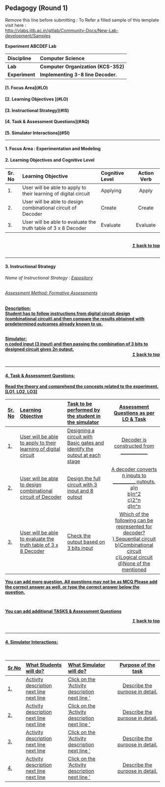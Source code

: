 ## Pedagogy (Round 1)
<p align="center">

Remove this line before submitting : To Refer a filled sample of this template visit here : <br> http://vlabs.iitb.ac.in/gitlab/Community-Docs/New-Lab-development/Samples
<br>
<br>
<b> Experiment ABCDEF Lab  <a name="top"></a> <br>
</p>

<b>Discipline | <b>Computer Science
:--|:--|
<b> Lab | <b> Computer Organization (KCS-352)
<b> Experiment|     <b> Implementing 3-8 line Decoder.


<h4> [1. Focus Area](#LO)
<h4> [2. Learning Objectives ](#LO)
<h4> [3. Instructional Strategy](#IS)
<h4> [4. Task & Assessment Questions](#AQ)
<h4> [5. Simulator Interactions](#SI)
<hr>

<a name="LO"></a>
#### 1. Focus Area : Experimentation and Modeling

#### 2. Learning Objectives and Cognitive Level


Sr. No |	Learning Objective	| Cognitive Level | Action Verb
:--|:--|:--|:-:
1.| User will be able to apply to their learning of digital circuit |Applying| Apply
2.| User will be able to design combinational circuit of Decoder | Create| Create
3.| User will be able to evaluate the truth table of 3 x 8 Decoder | Evaluate |Evaluate


<br/>
<div align="right">
    <b><a href="#top">↥ back to top</a></b>
</div>
<br/>
<hr>

<a name="IS"></a>
#### 3. Instructional Strategy
###### Name of Instructional Strategy  :    <u>  Expository
###### Assessment Method: Formative Assessments

<u> <b>Description: </b> </u>
<br>
Student has to follow instructions from digital circuit design (combinational circuit) and then compare the results obtained with predetermined outcomes already known to us.

<br/>
<u> <b>Simulator: </b> </u>
<br>
n coded input (3 input) and then passing the combination of 3 bits to designed circuit gives 2n output.
<br/>
<div align="right">
    <b><a href="#top">↥ back to top</a></b>
</div>
<br/>
<hr>

<a name="AQ"></a>
#### 4. Task & Assessment Questions:

Read the theory and comprehend the concepts related to the experiment. [LO1, LO2, LO3]
<br>

Sr. No |	Learning Objective	| Task to be performed by <br> the student  in the simulator | Assessment Questions as per LO & Task
:--|:--|:--|:-:
1.| User will be able to apply to their learning of digital circuit | Designing a circuit with Basic gates and identify the output at each stage| Decoder is constructed from ____________
2.| User will be able to design combinational circuit of Decoder| Design the full circuit with 3 input and 8 output | A decoder converts n inputs to __________ outputs.<br>a)n<br>b)n^2<br>c)<u>2^n</u><br>d)n^n
3.| User will be able to evaluate the truth table of 3 x 8 Decoder| Check the output based on 3 bits input|Which of the following can be represented for decoder?<br>) Sequential circuit<br>b)<u>Combinational circuit</u><br>c)Logical circuit<br>d)None of the mentioned


You can add more question. All questions may not be as MCQ
Please add the correct answer as well.
or type the correct answer below the question.

 <br>

 <u> You can add additional TASKS & Assessment Questions <u>
<br/>
<div align="right">
    <b><a href="#top">↥ back to top</a></b>
</div>
<br/>
<hr>

<a name="SI"></a>

#### 4. Simulator Interactions:
<br>

Sr.No | What Students will do? |	What Simulator will do?	| Purpose of the task
:--|:--|:--|:--:
1.| Activity description <br> next line <br> next line | Click on the ‘Activity description <br> next line  '  | Describe the purpose in detail.
2.| Activity description <br> next line <br> next line | Click on the ‘Activity description <br> next line  '  | Describe the purpose in detail.
3.| Activity description <br> next line <br> next line | Click on the ‘Activity description <br> next line  '  | Describe the purpose in detail.
4.| Activity description <br> next line <br> next line | Click on the ‘Activity description <br> next line  '  | Describe the purpose in detail.
